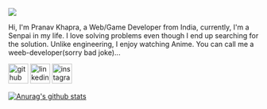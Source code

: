 ![](https://i.pinimg.com/originals/fb/10/e1/fb10e16ce8776e6b7e4d4213a16d4344.jpg)


Hi, I'm Pranav Khapra, a Web/Game  Developer from India, currently, I'm a Senpai in my life. I love solving problems even though I  end up searching for the solution. Unlike engineering, I enjoy watching Anime. You can call me a weeb-developer(sorry bad joke)...



[<img src='https://cdn.jsdelivr.net/npm/simple-icons@3.0.1/icons/github.svg' alt='github' height='40'>](https://github.com/pranavkhapra)  [<img src='https://cdn.jsdelivr.net/npm/simple-icons@3.0.1/icons/linkedin.svg' alt='linkedin' height='40'>](https://www.linkedin.com/in/pranavkhapra/)  [<img src='https://cdn.jsdelivr.net/npm/simple-icons@3.0.1/icons/instagram.svg' alt='instagram' height='40'>](https://www.instagram.com/just-a-random-person-to-ignore/)  


[![Anurag's github stats](https://github-readme-stats.vercel.app/api?username=pranavkhapra)](https://github.com/anuraghazra/github-readme-stats)

